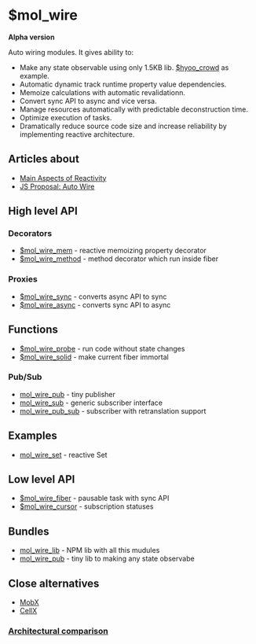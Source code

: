 # $mol_wire

**Alpha version**

Auto wiring modules. It gives ability to:

- Make any state observable using only 1.5KB lib. [$hyoo_crowd](https://github.com/hyoo-ru/crowd.hyoo.ru) as example.
- Automatic dynamic track runtime property value dependencies.
- Memoize calculations with automatic revalidationn.
- Convert sync API to async and vice versa.
- Manage resources automatically with predictable deconstruction time.
- Optimize execution of tasks.
- Dramatically reduce source code size and increase reliability by implementing reactive architecture.

## Articles about

- [Main Aspects of Reactivity](https://github.com/nin-jin/slides/tree/master/reactivity#readme)
- [JS Proposal: Auto Wire](https://gist.github.com/nin-jin/6b9765fb9d0d50c2e1d37689008f5357)

## High level API

### Decorators

- [$mol_wire_mem](./mem) - reactive memoizing property decorator
- [$mol_wire_method](./method) - method decorator which run inside fiber

### Proxies

- [$mol_wire_sync](./sync) - converts async API to sync
- [$mol_wire_async](./async) - converts sync API to async

## Functions

- [$mol_wire_probe](./probe) - run code without state changes
- [$mol_wire_solid](./solid) - make current fiber immortal

### Pub/Sub

- [mol_wire_pub](./pub) - tiny publisher
- [mol_wire_sub](./sub) - generic subscriber interface
- [mol_wire_pub_sub](./pub/sub) - subscriber with retranslation support

## Examples

- [mol_wire_set](./set) - reactive Set

## Low level API

- [$mol_wire_fiber](./fiber) - pausable task with sync API
- [$mol_wire_cursor](./cursor) - subscription statuses

## Bundles

- [mol_wire_lib](./lib) - NPM lib with all this mudules
- [mol_wire_pub](./pub) - tiny lib to making any state observabe

## Close alternatives


- [MobX](https://mobx.js.org/)
- [CellX](https://github.com/Riim/cellx)

### [Architectural comparison](https://github.com/nin-jin/slides/tree/master/reactivity#reactive-libraries)
